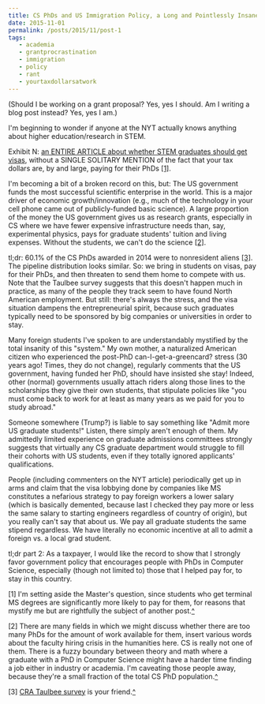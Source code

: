 ```yaml
---
title: CS PhDs and US Immigration Policy, a Long and Pointlessly Insane Saga
date: 2015-11-01
permalink: /posts/2015/11/post-1
tags: 
   - academia
   - grantprocrastination
   - immigration
   - policy
   - rant
   - yourtaxdollarsatwork
---
```


(Should I be working on a grant proposal?  Yes, yes I should.  Am I writing a blog post instead?  Yes, yes I am.)

I'm beginning to wonder if anyone at the NYT actually knows anything about higher education/research in STEM.

Exhibit N: <a href="http://www.nytimes.com/2015/11/01/education/edlife/should-foreign-graduates-get-a-visa-edge.html">an ENTIRE ARTICLE about whether STEM graduates should get visas</a>, without a SINGLE SOLITARY MENTION of the fact that your tax dollars are, by and large, paying for their PhDs <a href="#imm-one" name="imm-backtoone">[1]</a>.

I'm becoming a bit of a broken record on this, but: The US government funds the most successful scientific enterprise in the world.  This is a major driver of economic growth/innovation (e.g., much of the technology in your cell phone came out of publicly-funded basic science).  A large proportion of the money the US government gives us as research grants, especially in CS where we have fewer expensive infrastructure needs than, say, experimental physics, pays for graduate students' tuition and living expenses.  Without the students, we can't do the science <a href="#imm-two" name="imm-backtotwo">[2]</a>.

tl;dr: 60.1% of the CS PhDs awarded in 2014 were to nonresident aliens <a href="#imm-three" name="imm-backtothree">[3]</a>.  The pipeline distribution looks similar.  So: we bring in students on visas, pay for their PhDs, and then threaten to send them home to compete with us.  Note that the Taulbee survey suggests that this doesn't happen much in practice, as many of the people they track seem to have found North American employment.  But still: there's always the stress, and the visa situation dampens the entrepreneurial spirit, because such graduates typically need to be sponsored by big companies or universities in order to stay.

Many foreign students I've spoken to are understandably mystified by the total insanity of this "system."  My own mother, a naturalized American citizen who experienced the post-PhD can-I-get-a-greencard? stress (30 years ago!  Times, they do not change), regularly comments that the US government, having funded her PhD, should have insisted she stay!  Indeed, other (normal) governments usually attach riders along those lines to the scholarships they give their own students, that stipulate policies like "you must come back to work for at least as many years as we paid for you to study abroad."

Someone somewhere (Trump?) is liable to say something like "Admit more US graduate students!"  Listen, there simply aren't enough of them.  My admittedly limited experience on graduate admissions committees strongly suggests that virtually any CS graduate department would struggle to fill their cohorts with US students, even if they totally ignored applicants' qualifications.

People (including commenters on the NYT article) periodically get up in arms and claim that the visa lobbying done by companies like MS constitutes a nefarious strategy to pay foreign workers a lower salary (which is basically demented, because last I checked they pay more or less the same salary to starting engineers regardless of country of origin), but you really can't say that about us.  We pay all graduate students the same stipend regardless.  We have literally no economic incentive at all to admit a foreign vs. a local grad student.

tl;dr part 2: As a taxpayer, I would like the record to show that I strongly favor government policy that encourages people with PhDs in Computer Science, especially (though not limited to) those that I helped pay for, to stay in this country.

<a name="imm-one"></a>[1] I'm setting aside the Master's question, since students who get terminal MS degrees are significantly more likely to pay for them, for reasons that mystify me but are rightfully the subject of another post.<a href="#imm-backtoone">^</a>

<a name="imm-two"></a>[2] There are many fields in which we might discuss whether there are too many PhDs for the amount of work available for them, insert various words about the faculty hiring crisis in the humanities here.  CS is really not one of them. There is a fuzzy boundary between theory and math where a graduate with a PhD in Computer Science might have a harder time finding a job either in industry or academia.  I'm caveating those people away, because they're a small fraction of the total CS PhD population.<a href="#imm-backtotwo">^</a>

<a name="#imm-three"></a>[3] <a href="http://cra.org/wp-content/uploads/2015/06/2014-Taulbee-Survey.pdf">CRA Taulbee survey</a> is your friend.<a href="#imm-backtothree">^</a>
